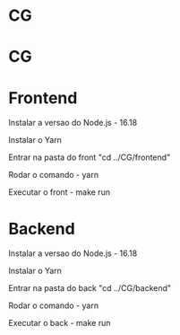 # CG
# CG

# Frontend
Instalar a versao do Node.js - 16.18

Instalar o Yarn

Entrar na pasta do front "cd ../CG/frontend"

Rodar o comando - yarn 

Executar o front - make run

# Backend

Instalar a versao do Node.js - 16.18

Instalar o Yarn

Entrar na pasta do back "cd ../CG/backend"

Rodar o comando - yarn 

Executar o back - make run
